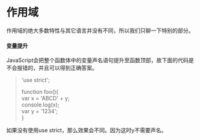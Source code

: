# 作用域

作用域的绝大多数特性与其它语言并没有不同，所以我们只聊一下特别的部分。

#### 变量提升

JavaScript会把整个函数体中的变量声名语句提升至函数顶部，故下面的代码是不会报错的，并且可以得到正确答案。

> 'use strict';
>
> function foo\(\){  
>     var x = 'ABCD' + y;  
>     console.log\(x\);  
>     var y = '1234';  
> }

如果没有使用use strict，那么效果会不同。因为这时y不需要声名。

